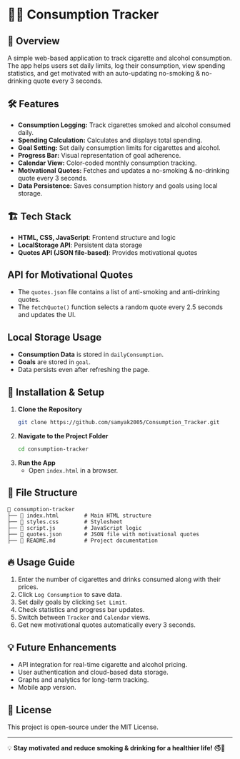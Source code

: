 # 🚬🍺 Consumption Tracker

## 📌 Overview
A simple web-based application to track cigarette and alcohol consumption. The app helps users set daily limits, log their consumption, view spending statistics, and get motivated with an auto-updating no-smoking & no-drinking quote every 3 seconds.

## 🛠️ Features
- **Consumption Logging:** Track cigarettes smoked and alcohol consumed daily.
- **Spending Calculation:** Calculates and displays total spending.
- **Goal Setting:** Set daily consumption limits for cigarettes and alcohol.
- **Progress Bar:** Visual representation of goal adherence.
- **Calendar View:** Color-coded monthly consumption tracking.
- **Motivational Quotes:** Fetches and updates a no-smoking & no-drinking quote every 3 seconds.
- **Data Persistence:** Saves consumption history and goals using local storage.

## 🏗️ Tech Stack
- **HTML, CSS, JavaScript**: Frontend structure and logic
- **LocalStorage API**: Persistent data storage
- **Quotes API (JSON file-based)**: Provides motivational quotes

## API for Motivational Quotes

- The `quotes.json` file contains a list of anti-smoking and anti-drinking quotes.
- The `fetchQuote()` function selects a random quote every 2.5 seconds and updates the UI.

## Local Storage Usage

- **Consumption Data** is stored in `dailyConsumption`.
- **Goals** are stored in `goal`.
- Data persists even after refreshing the page.

## 🚀 Installation & Setup
1. **Clone the Repository**
   ```sh
   git clone https://github.com/samyak2005/Consumption_Tracker.git
   ```
2. **Navigate to the Project Folder**
   ```sh
   cd consumption-tracker
   ```
3. **Run the App**
   - Open `index.html` in a browser.

## 📜 File Structure
```
📂 consumption-tracker
├── 📄 index.html        # Main HTML structure
├── 📄 styles.css        # Stylesheet
├── 📄 script.js         # JavaScript logic
├── 📄 quotes.json       # JSON file with motivational quotes
├── 📄 README.md         # Project documentation
```

## 🔥 Usage Guide
1. Enter the number of cigarettes and drinks consumed along with their prices.
2. Click `Log Consumption` to save data.
3. Set daily goals by clicking `Set Limit`.
4. Check statistics and progress bar updates.
5. Switch between `Tracker` and `Calendar` views.
6. Get new motivational quotes automatically every 3 seconds.

## 💡 Future Enhancements
- API integration for real-time cigarette and alcohol pricing.
- User authentication and cloud-based data storage.
- Graphs and analytics for long-term tracking.
- Mobile app version.

## 📜 License
This project is open-source under the MIT License.

---
💡 **Stay motivated and reduce smoking & drinking for a healthier life!** 🚭🍻

